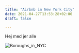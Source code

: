 ```yaml
---
title: "Airbnb in New York City"
date: 2021-04-27T13:53:28+02:00
draft: false

---
```


Hej med jer alle

![Boroughs_in_NYC](/images/Boroughs_in_NYC.png)
